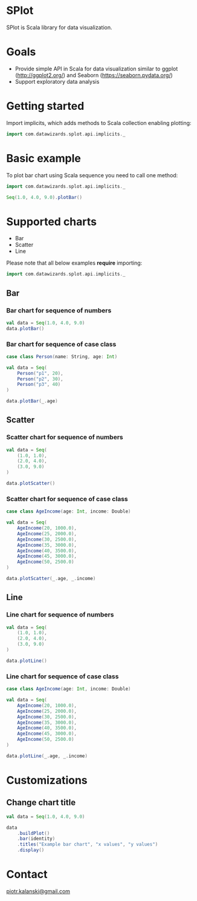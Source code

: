 # SPlot

SPlot is Scala library for data visualization.

# Goals

- Provide simple API in Scala for data visualization similar to ggplot (http://ggplot2.org/) and Seaborn (https://seaborn.pydata.org/)
- Support exploratory data analysis

# Getting started

Import implicits, which adds methods to Scala collection enabling plotting:
```scala
import com.datawizards.splot.api.implicits._
```

# Basic example

To plot bar chart using Scala sequence you need to call one method:
```scala
import com.datawizards.splot.api.implicits._

Seq(1.0, 4.0, 9.0).plotBar()
```

# Supported charts

- Bar
- Scatter
- Line

Please note that all below examples **require** importing:
```scala
import com.datawizards.splot.api.implicits._
```

## Bar

### Bar chart for sequence of numbers

```scala
val data = Seq(1.0, 4.0, 9.0)
data.plotBar()
```

### Bar chart for sequence of case class

```scala
case class Person(name: String, age: Int)

val data = Seq(
    Person("p1", 20),
    Person("p2", 30),
    Person("p3", 40)
)

data.plotBar(_.age)
```

## Scatter

### Scatter chart for sequence of numbers

```scala
val data = Seq(
    (1.0, 1.0),
    (2.0, 4.0),
    (3.0, 9.0)
)

data.plotScatter()
```

### Scatter chart for sequence of case class

```scala
case class AgeIncome(age: Int, income: Double)

val data = Seq(
    AgeIncome(20, 1000.0),
    AgeIncome(25, 2000.0),
    AgeIncome(30, 2500.0),
    AgeIncome(35, 3000.0),
    AgeIncome(40, 3500.0),
    AgeIncome(45, 3000.0),
    AgeIncome(50, 2500.0)
)

data.plotScatter(_.age, _.income)
```

## Line

### Line chart for sequence of numbers

```scala
val data = Seq(
    (1.0, 1.0),
    (2.0, 4.0),
    (3.0, 9.0)
)

data.plotLine()
```

### Line chart for sequence of case class

```scala
case class AgeIncome(age: Int, income: Double)

val data = Seq(
    AgeIncome(20, 1000.0),
    AgeIncome(25, 2000.0),
    AgeIncome(30, 2500.0),
    AgeIncome(35, 3000.0),
    AgeIncome(40, 3500.0),
    AgeIncome(45, 3000.0),
    AgeIncome(50, 2500.0)
)

data.plotLine(_.age, _.income)
```

# Customizations

## Change chart title

```scala
val data = Seq(1.0, 4.0, 9.0)

data
    .buildPlot()
    .bar(identity)
    .titles("Example bar chart", "x values", "y values")
    .display()
```

# Contact

piotr.kalanski@gmail.com
